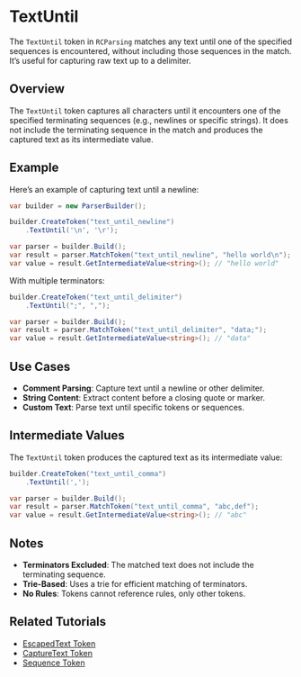 # TextUntil

The `TextUntil` token in `RCParsing` matches any text until one of the specified sequences is encountered, without including those sequences in the match. It’s useful for capturing raw text up to a delimiter.

## Overview

The `TextUntil` token captures all characters until it encounters one of the specified terminating sequences (e.g., newlines or specific strings). It does not include the terminating sequence in the match and produces the captured text as its intermediate value.

## Example

Here’s an example of capturing text until a newline:

```csharp
var builder = new ParserBuilder();

builder.CreateToken("text_until_newline")
    .TextUntil('\n', '\r');

var parser = builder.Build();
var result = parser.MatchToken("text_until_newline", "hello world\n");
var value = result.GetIntermediateValue<string>(); // "hello world"
```

With multiple terminators:

```csharp
builder.CreateToken("text_until_delimiter")
    .TextUntil(";", ",");

var parser = builder.Build();
var result = parser.MatchToken("text_until_delimiter", "data;");
var value = result.GetIntermediateValue<string>(); // "data"
```

## Use Cases

- **Comment Parsing**: Capture text until a newline or other delimiter.
- **String Content**: Extract content before a closing quote or marker.
- **Custom Text**: Parse text until specific tokens or sequences.

## Intermediate Values

The `TextUntil` token produces the captured text as its intermediate value:

```csharp
builder.CreateToken("text_until_comma")
    .TextUntil(',');

var parser = builder.Build();
var result = parser.MatchToken("text_until_comma", "abc,def");
var value = result.GetIntermediateValue<string>(); // "abc"
```

## Notes

- **Terminators Excluded**: The matched text does not include the terminating sequence.
- **Trie-Based**: Uses a trie for efficient matching of terminators.
- **No Rules**: Tokens cannot reference rules, only other tokens.

## Related Tutorials

- [EscapedText Token](escaped-text)
- [CaptureText Token](combinators/capture-text)
- [Sequence Token](combinators/sequence)